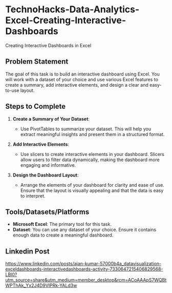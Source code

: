 # TechnoHacks-Data-Analytics-Excel-Creating-Interactive-Dashboards
Creating Interactive Dashboards in Excel

## Problem Statement

The goal of this task is to build an interactive dashboard using Excel. You will work with a dataset of your choice and use various Excel features to create a summary, add interactive elements, and design a clear and easy-to-use layout.

## Steps to Complete

1. **Create a Summary of Your Dataset**:
   - Use PivotTables to summarize your dataset. This will help you extract meaningful insights and present them in a structured format.

2. **Add Interactive Elements**:
   - Use slicers to create interactive elements in your dashboard. Slicers allow users to filter data dynamically, making the dashboard more engaging and informative.

3. **Design the Dashboard Layout**:
   - Arrange the elements of your dashboard for clarity and ease of use. Ensure that the layout is visually appealing and that the data is easy to interpret.

## Tools/Datasets/Platforms

- **Microsoft Excel**: The primary tool for this task.
- **Dataset**: You can use any dataset of your choice. Ensure it contains enough data to create a meaningful dashboard.

## Linkedin Post
https://www.linkedin.com/posts/ajan-kumar-57000b4a_datavisualization-exceldashboards-interactivedashboards-activity-7330647215406829568-LBl0?utm_source=share&utm_medium=member_desktop&rcm=ACoAAApS7WQBtWPThAk_Yx2J4D9VIPRk-YALd3w
